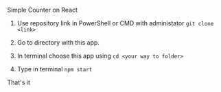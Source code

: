 Simple Counter on React

1) Use repository link in PowerShell or CMD with administator `git clone <link>`

2) Go to directory with this app.

3) In terminal choose this app using `cd <your way to folder>`

4) Type in terminal `npm start`

That's it
